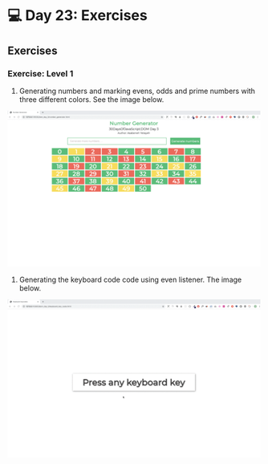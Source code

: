 # 💻 Day 23: Exercises

## Exercises

### Exercise: Level 1

1. Generating numbers and marking evens, odds and prime numbers with three different colors. See the image below.

![Number Generator](./design/dom_min_project_number_generator_day_3.1.gif)

1. Generating the keyboard code code using even listener. The image below.

![Keyboard key](./design/dom_min_project_keycode_day_3.2.gif)

